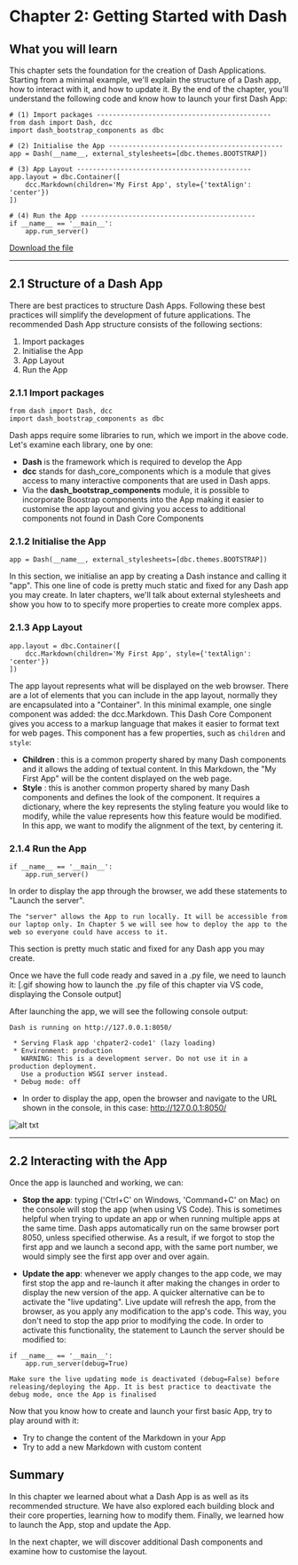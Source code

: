 # Chapter 2: Getting Started with Dash

## What you will learn
This chapter sets the foundation for the creation of Dash Applications. Starting from a minimal example, we'll explain the structure of a Dash app, how to interact with it, and how to update it. By the end of the chapter, you'll understand the following code and know how to launch your first Dash App:

```
# (1) Import packages --------------------------------------------
from dash import Dash, dcc
import dash_bootstrap_components as dbc

# (2) Initialise the App --------------------------------------------
app = Dash(__name__, external_stylesheets=[dbc.themes.BOOTSTRAP])

# (3) App Layout --------------------------------------------
app.layout = dbc.Container([
    dcc.Markdown(children='My First App', style={'textAlign': 'center'})
])

# (4) Run the App --------------------------------------------
if __name__ == '__main__':
    app.run_server()
```

[Download the file](https://github.com/open-resources/dash_curriculum/blob/main/tutorial/part1/ch2_files/chapter2_app.py) 

---

## 2.1 Structure of a Dash App
There are best practices to structure Dash Apps. Following these best practices will simplify the development of future applications. The recommended Dash App structure consists of the following sections:
1) Import packages
2) Initialise the App
3) App Layout
4) Run the App

### 2.1.1 Import packages
```
from dash import Dash, dcc
import dash_bootstrap_components as dbc
```
Dash apps require some libraries to run, which we import in the above code. Let's examine each library, one by one:
- **Dash** is the framework which is required to develop the App
- **dcc** stands for dash_core_components which is a module that gives access to many interactive components that are used in Dash apps.
- Via the **dash_bootstrap_components** module, it is possible to incorporate Boostrap components into the App making it easier to customise the app layout and giving you access to additional components not found in Dash Core Components

### 2.1.2 Initialise the App
```
app = Dash(__name__, external_stylesheets=[dbc.themes.BOOTSTRAP])
```
In this section, we initialise an app by creating a Dash instance and calling it "app".
This one line of code is pretty much static and fixed for any Dash app you may create. In later chapters, we'll talk about external stylesheets and show you how to to specify more properties to create more complex apps. 

### 2.1.3 App Layout
```
app.layout = dbc.Container([
    dcc.Markdown(children='My First App', style={'textAlign': 'center'})
])
```
The app layout represents what will be displayed on the web browser. There are a lot of elements that you can include in the app layout, normally they are encapsulated into a "Container". In this minimal example, one single component was added: the dcc.Markdown. This Dash Core Component gives you access to a markup language that makes it easier to format text for web pages. This component has a few properties, such as `children` and `style`:
- **Children** : this is a common property shared by many Dash components and it allows the adding of textual content. In this Markdown, the "My First App" will be the content displayed on the web page.
- **Style** : this is another common property shared by many Dash components and defines the look of the component. It requires a dictionary, where the key represents the styling feature you would like to modify, while the value represents how this feature would be modified. In this app, we want to modify the alignment of the text, by centering it.

### 2.1.4 Run the App
```
if __name__ == '__main__':
    app.run_server()
```
In order to display the app through the browser, we add these statements to "Launch the server". 

```{note}
The "server" allows the App to run locally. It will be accessible from our laptop only. In Chapter 5 we will see how to deploy the app to the web so everyone could have access to it.
```

This section is pretty much static and fixed for any Dash app you may create.

Once we have the full code ready and saved in a .py file, we need to launch it:
[.gif showing how to launch the .py file of this chapter via VS code, displaying the Console output]

After launching the app, we will see the following console output:
```
Dash is running on http://127.0.0.1:8050/

 * Serving Flask app 'chpater2-code1' (lazy loading)
 * Environment: production
   WARNING: This is a development server. Do not use it in a production deployment.
   Use a production WSGI server instead.
 * Debug mode: off
```
- In order to display the app, open the browser and navigate to the URL shown in the console, in this case: http://127.0.0.1:8050/

![alt txt](../assets/p1_c2/chap2-fig1.png)

---

## 2.2 Interacting with the App
Once the app is launched and working, we can:
  - **Stop the app**: typing ('Ctrl+C' on Windows, 'Command+C' on Mac) on the console will stop the app (when using VS Code). This is sometimes helpful when trying to update an app or when running multiple apps at the same time. Dash apps automatically run on the same browser port 8050, unless specified otherwise. As a result, if we forgot to stop the first app and we launch a second app, with the same port number, we would simply see the first app over and over again.

  - **Update the app**: whenever we apply changes to the app code, we may first stop the app and re-launch it after making the changes in order to display the new version of the app. A quicker alternative can be to activate the "live updating". Live update will refresh the app, from the browser, as you apply any modification to the app's code. This way, you don't need to stop the app prior to modifying the code. In order to activate this functionality, the statement to Launch the server should be modified to:
```
if __name__ == '__main__':
    app.run_server(debug=True)
```

```{attention}
Make sure the live updating mode is deactivated (debug=False) before releasing/deploying the App. It is best practice to deactivate the debug mode, once the App is finalised
```

Now that you know how to create and launch your first basic App, try to play around with it:
- Try to change the content of the Markdown in your App
- Try to add a new Markdown with custom content

## Summary
In this chapter we learned about what a Dash App is as well as its recommended structure. We have also explored each building block and their core properties, learning how to modify them.  Finally, we learned how to launch the App, stop and update the App.

In the next chapter, we will discover additional Dash components and examine how to customise the layout.
